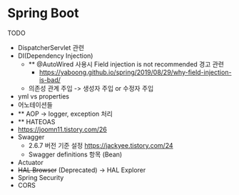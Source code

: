 # Spring Boot 
TODO

+ DispatcherServlet 관련
+ DI(Dependency Injection)
  + ** @AutoWired 사용시 Field injection is not recommended 경고 관련 
    + https://yaboong.github.io/spring/2019/08/29/why-field-injection-is-bad/
  + 의존성 관계 주입 -> 생성자 주입 or 수정자 주입
+ yml vs properties
+ 어노테이션들
+ ** AOP -> logger, exception 처리
+ ** HATEOAS
+ https://joomn11.tistory.com/26
+ Swagger
  + 2.6.7 버전 기준 설정 https://jackyee.tistory.com/24 
  + Swagger definitions 항목 (Bean)
+ Actuator
+ ~~HAL Browser~~ (Deprecated) -> HAL Explorer
+ Spring Security
+ CORS